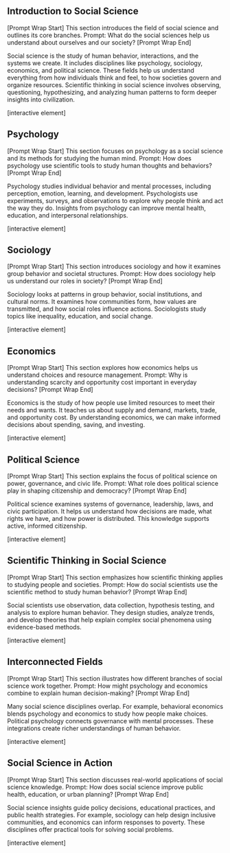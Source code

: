 ## Introduction to Social Science

\[Prompt Wrap Start]
This section introduces the field of social science and outlines its core branches. Prompt: What do the social sciences help us understand about ourselves and our society?
\[Prompt Wrap End]

Social science is the study of human behavior, interactions, and the systems we create. It includes disciplines like psychology, sociology, economics, and political science. These fields help us understand everything from how individuals think and feel, to how societies govern and organize resources. Scientific thinking in social science involves observing, questioning, hypothesizing, and analyzing human patterns to form deeper insights into civilization.

\[interactive element]

## Psychology

\[Prompt Wrap Start]
This section focuses on psychology as a social science and its methods for studying the human mind. Prompt: How does psychology use scientific tools to study human thoughts and behaviors?
\[Prompt Wrap End]

Psychology studies individual behavior and mental processes, including perception, emotion, learning, and development. Psychologists use experiments, surveys, and observations to explore why people think and act the way they do. Insights from psychology can improve mental health, education, and interpersonal relationships.

\[interactive element]

## Sociology

\[Prompt Wrap Start]
This section introduces sociology and how it examines group behavior and societal structures. Prompt: How does sociology help us understand our roles in society?
\[Prompt Wrap End]

Sociology looks at patterns in group behavior, social institutions, and cultural norms. It examines how communities form, how values are transmitted, and how social roles influence actions. Sociologists study topics like inequality, education, and social change.

\[interactive element]

## Economics

\[Prompt Wrap Start]
This section explores how economics helps us understand choices and resource management. Prompt: Why is understanding scarcity and opportunity cost important in everyday decisions?
\[Prompt Wrap End]

Economics is the study of how people use limited resources to meet their needs and wants. It teaches us about supply and demand, markets, trade, and opportunity cost. By understanding economics, we can make informed decisions about spending, saving, and investing.

\[interactive element]

## Political Science

\[Prompt Wrap Start]
This section explains the focus of political science on power, governance, and civic life. Prompt: What role does political science play in shaping citizenship and democracy?
\[Prompt Wrap End]

Political science examines systems of governance, leadership, laws, and civic participation. It helps us understand how decisions are made, what rights we have, and how power is distributed. This knowledge supports active, informed citizenship.

\[interactive element]

## Scientific Thinking in Social Science

\[Prompt Wrap Start]
This section emphasizes how scientific thinking applies to studying people and societies. Prompt: How do social scientists use the scientific method to study human behavior?
\[Prompt Wrap End]

Social scientists use observation, data collection, hypothesis testing, and analysis to explore human behavior. They design studies, analyze trends, and develop theories that help explain complex social phenomena using evidence-based methods.

\[interactive element]

## Interconnected Fields

\[Prompt Wrap Start]
This section illustrates how different branches of social science work together. Prompt: How might psychology and economics combine to explain human decision-making?
\[Prompt Wrap End]

Many social science disciplines overlap. For example, behavioral economics blends psychology and economics to study how people make choices. Political psychology connects governance with mental processes. These integrations create richer understandings of human behavior.

\[interactive element]

## Social Science in Action

\[Prompt Wrap Start]
This section discusses real-world applications of social science knowledge. Prompt: How does social science improve public health, education, or urban planning?
\[Prompt Wrap End]

Social science insights guide policy decisions, educational practices, and public health strategies. For example, sociology can help design inclusive communities, and economics can inform responses to poverty. These disciplines offer practical tools for solving social problems.

\[interactive element]
